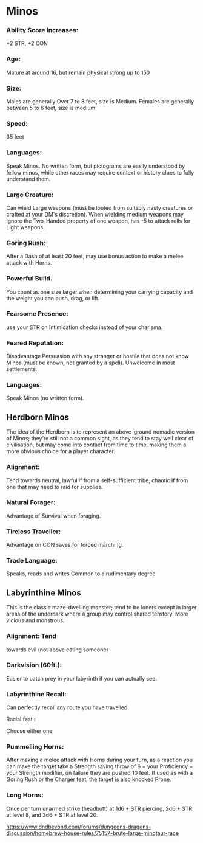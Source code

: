 # Minos

### Ability Score Increases: 
+2 STR, +2 CON
### Age: 
Mature at around 16, but remain physical strong up to 150
### Size: 
Males are generally Over 7 to 8 feet, size is Medium.
Females are generally between 5 to 6 feet, size is medium
### Speed: 
35 feet
### Languages: 
Speak Minos. No written form, but pictograms are easily understood by fellow minos, while other races may require context or history clues to fully understand them.
### Large Creature: 
Can wield Large weapons (must be looted from suitably nasty creatures or crafted at your DM's discretion). 
When wielding medium weapons may ignore the Two-Handed property of one weapon, has -5 to attack rolls for Light weapons.
### Goring Rush: 
After a Dash of at least 20 feet, may use bonus action to make a melee attack with Horns.
### Powerful Build. 
You count as one size larger when determining your carrying capacity and the weight you can push, drag, or lift.
### Fearsome Presence: 
use your STR on Intimidation checks instead of your charisma.
### Feared Reputation: 
Disadvantage Persuasion with any stranger or hostile that does not know Minos (must be known, not granted by a spell). 
Unwelcome in most settlements.
### Languages: 
Speak Minos (no written form).



## Herdborn Minos

The idea of the Herdborn is to represent an above-ground nomadic version of Minos; they're still not a common sight, as they tend to stay well clear of civilisation, but may come into contact from time to time, making them a more obvious choice for a player character.

### Alignment: 
Tend towards neutral, lawful if from a self-sufficient tribe, chaotic if from one that may need to raid for supplies.
### Natural Forager: 
Advantage of Survival when foraging.
### Tireless Traveller: 
Advantage on CON saves for forced marching.
###  Trade Language: 
Speaks, reads and writes Common to a rudimentary degree

## Labyrinthine Minos

This is the classic maze-dwelling monster; tend to be loners except in larger areas of the underdark where a group may control shared territory. More vicious and monstrous.

### Alignment: Tend 
towards evil (not above eating someone)
### Darkvision (60ft.): 
Easier to catch prey in your labyrinth if you can actually see.
### Labyrinthine Recall: 
Can perfectly recall any route you have travelled.


Racial feat : 

Choose either one

### Pummelling Horns: 
After making a melee attack with Horns during your turn, as a reaction you can make the target take a Strength saving throw of 6 + your Proficiency + your Strength modifier, on failure they are pushed 10 feet. If used as with a Goring Rush or the Charger feat, the target is also knocked Prone.
### Long Horns: 
Once per turn unarmed strike (headbutt) at 1d6 + STR piercing, 2d6 + STR at level 8, and 3d6 + STR at level 20.

https://www.dndbeyond.com/forums/dungeons-dragons-discussion/homebrew-house-rules/75157-brute-large-minotaur-race
